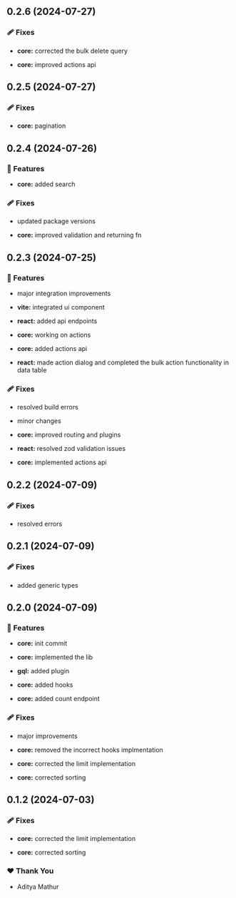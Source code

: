 ## 0.2.6 (2024-07-27)


### 🩹 Fixes

- **core:** corrected the bulk delete query

- **core:** improved actions api

## 0.2.5 (2024-07-27)


### 🩹 Fixes

- **core:** pagination

## 0.2.4 (2024-07-26)


### 🚀 Features

- **core:** added search


### 🩹 Fixes

- updated package versions

- **core:** improved validation and returning fn

## 0.2.3 (2024-07-25)


### 🚀 Features

- major integration improvements

- **vite:** integrated ui component

- **react:** added api endpoints

- **core:** working on actions

- **core:** added actions api

- **react:** made action dialog and completed the bulk action functionality in data table


### 🩹 Fixes

- resolved build errors

- minor changes

- **core:** improved routing and plugins

- **react:** resolved zod validation issues

- **core:** implemented actions api

## 0.2.2 (2024-07-09)


### 🩹 Fixes

- resolved errors

## 0.2.1 (2024-07-09)


### 🩹 Fixes

- added generic types

## 0.2.0 (2024-07-09)


### 🚀 Features

- **core:** init commit

- **core:** implemented the lib

- **gql:** added plugin

- **core:** added hooks

- **core:** added count endpoint


### 🩹 Fixes

- major improvements

- **core:** removed the incorrect hooks implmentation

- **core:** corrected the limit implementation

- **core:** corrected sorting

## 0.1.2 (2024-07-03)


### 🩹 Fixes

- **core:** corrected the limit implementation

- **core:** corrected sorting


### ❤️  Thank You

- Aditya Mathur